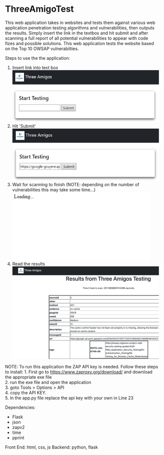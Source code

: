 # ThreeAmigoTest  

This web application takes in websites and tests them against various web application penetration testing algorithms and vulnerabilities, then outputs the results. Simply insert the link in the textbox and hit submit and after scanning a full report of all potential vulnerabilities to appear with code fizes and possible solutions. This web application tests the website based on the Top 10 OWSAP vulnerabilties.  

Steps to use the the application:
  1. Insert link into text box  
     ![Step 1](/assets/step1.JPG)
  3. Hit 'Submit'  
     ![Step 2](/assets/step2.JPG)
  5. Wait for scanning to finish (NOTE: depending on the number of vulnerabilities this may take some time...)  
     ![Step 3](/assets/step3.JPG)
  7. Read the results  
     ![Step 4](/assets/step4.png)




NOTE: To run this application the ZAP API key is needed. Follow these steps to install:
     1. First go to https://www.zaproxy.org/download/ and download the appropriate exe file  
     2. run the exe file and open the application  
     3. goto Tools > Options > API  
     4. copy the API KEY.  
     5. In the app.py file replace the api key with your own in Line 23  
     
Dependencies:
  - Flask
  - json
  - zapv2
  - time
  - pprint

Front End: html, css, js
Backend: python, flask
